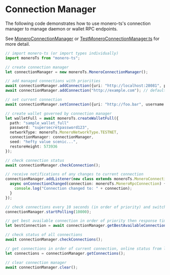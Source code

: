 # Connection Manager

The following code demonstrates how to use monero-ts's connection manager to manage daemon or wallet RPC endpoints.

See [MoneroConnectionManager](https://moneroecosystem.org/monero-ts/typedocs/classes/MoneroConnectionManager.html) or [TestMoneroConnectionManager.ts](https://github.com/monero-ecosystem/monero-ts/blob/master/src/test/TestMoneroConnectionManager.ts) for more detail.

```typescript
// import monero-ts (or import types individually)
import moneroTs from "monero-ts";

// create connection manager
let connectionManager = new moneroTs.MoneroConnectionManager();

// add managed connections with priorities
await connectionManager.addConnection({uri: "http://localhost:28081", priority: 1}); // use localhost as first priority
await connectionManager.addConnection("http://example.com"); // default priority is prioritized last

// set current connection
await connectionManager.setConnection({uri: "http://foo.bar", username: "admin", password: "password"}); // connection is added if new

// create wallet governed by connection manager
let walletFull = await moneroTs.createWalletFull({
  path: "sample_wallet_full"
  password: "supersecretpassword123",
  networkType: moneroTs.MoneroNetworkType.TESTNET,
  connectionManager: connectionManager,
  seed: "hefty value scenic...",
  restoreHeight: 573936
});

// check connection status
await connectionManager.checkConnection();

// receive notifications of any changes to current connection
connectionManager.addListener(new class extends moneroTs.MoneroConnectionManagerListener {
  async onConnectionChanged(connection: moneroTs.MoneroRpcConnection) {
    console.log("Connection changed to: " + connection);
  }
});

// check connections every 10 seconds (in order of priority) and switch to the best
connectionManager.startPolling(10000);

// get best available connection in order of priority then response time
let bestConnection = await connectionManager.getBestAvailableConnection();

// check status of all connections
await connectionManager.checkConnections();

// get connections in order of current connection, online status from last check, priority, and name
let connections = connectionManager.getConnections();

// clear connection manager
await connectionManager.clear();
```